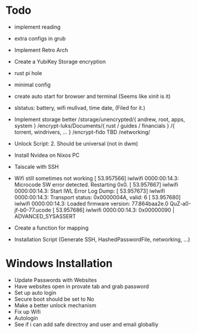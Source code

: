 # Todo 

- implement reading
- extra configs in grub
- Implement Retro Arch
- Create a YubiKey Storage encryption
- rust pi hole
- minimal config

- create auto start for browser and terminal (Seems like xinit is it)
- slstatus: battery, wifi mullvad, time date, (Filed for it.)
- Implement storage better
    /storage/unencrypted/{ andrew, root, apps, system }
            /encrypt-luks/Documents/{ rust / guides / financials }
                         /{ torrent, windrivers, ... }
            /encrypt-fido TBD
            /networking/

- Unlock Script: 
    2. Should be universal (not in dwm)

- Install Nvidea on Nixos PC
- Taiscale with SSH

- Wifi still sometimes not working
        [   53.957566] iwlwifi 0000:00:14.3: Microcode SW error detected. Restarting 0x0.
        [   53.957667] iwlwifi 0000:00:14.3: Start IWL Error Log Dump:
        [   53.957673] iwlwifi 0000:00:14.3: Transport status: 0x0000004A, valid: 6
        [   53.957680] iwlwifi 0000:00:14.3: Loaded firmware version: 77.864baa2e.0 QuZ-a0-jf-b0-77.ucode
        [   53.957686] iwlwifi 0000:00:14.3: 0x00000090 | ADVANCED_SYSASSERT          

- Create a function for mapping
- Installation Script (Generate SSH, HashedPasswordFile, networking, ...)

# Windows Installation




- Update Passwords with Websites
- Have websites open in provate tab and grab password
- Set up auto login
- Secure boot should be set to No
- Make a better unlock mechanism
- Fix up Wifi
- Autologin
- See if i can add safe directroy and user and email globalliy
